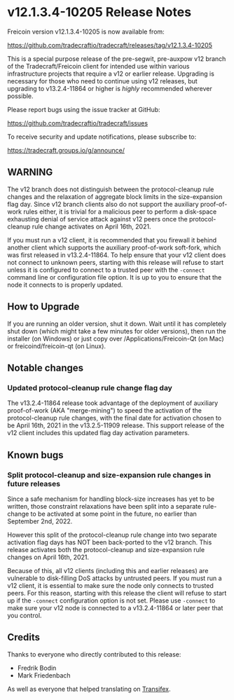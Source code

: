 v12.1.3.4-10205 Release Notes
=============================

Freicoin version v12.1.3.4-10205 is now available from:

  https://github.com/tradecraftio/tradecraft/releases/tag/v12.1.3.4-10205

This is a special purpose release of the pre-segwit, pre-auxpow v12 branch of the Tradecraft/Freicoin client for intended use within various infrastructure projects that require a v12 or earlier release.  Upgrading is necessary for those who need to continue using v12 releases, but upgrading to v13.2.4-11864 or higher is *highly* recommended wherever possible.

Please report bugs using the issue tracker at GitHub:

  https://github.com/tradecraftio/tradecraft/issues

To receive security and update notifications, please subscribe to:

  https://tradecraft.groups.io/g/announce/

WARNING
-------

The v12 branch does not distinguish between the protocol-cleanup rule changes and the relaxation of aggregate block limits in the size-expansion flag day.  Since v12 branch clients also do not support the auxiliary proof-of-work rules either, it is trivial for a malicious peer to perform a disk-space exhausting denial of service attack against v12 peers once the protocol-cleanup rule change activates on April 16th, 2021.

If you must run a v12 client, it is recommended that you firewall it behind another client which supports the auxiliary proof-of-work soft-fork, which was first released in v13.2.4-11864.  To help ensure that your v12 client does not connect to unknown peers, starting with this release will refuse to start unless it is configured to connect to a trusted peer with the `-connect` command line or configuration file option.  It is up to you to ensure that the node it connects to is properly updated.

How to Upgrade
--------------

If you are running an older version, shut it down. Wait until it has completely shut down (which might take a few minutes for older versions), then run the installer (on Windows) or just copy over /Applications/Freicoin-Qt (on Mac) or freicoind/freicoin-qt (on Linux).

Notable changes
---------------

### Updated protocol-cleanup rule change flag day

The v13.2.4-11864 release took advantage of the deployment of auxiliary proof-of-work (AKA "merge-mining") to speed the activation of the protocol-cleanup rule changes, with the final date for activation chosen to be April 16th, 2021 in the v13.2.5-11909 release.  This support release of the v12 client includes this updated flag day activation parameters.

Known bugs
----------

### Split protocol-cleanup and size-expansion rule changes in future releases

Since a safe mechanism for handling block-size increases has yet to be written, those constraint relaxations have been split into a separate rule-change to be activated at some point in the future, no earlier than September 2nd, 2022.

However this split of the protocol-cleanup rule change into two separate activation flag days has NOT been back-ported to the v12 branch.  This release activates both the protocol-cleanup and size-expansion rule changes on April 16th, 2021.

Because of this, all v12 clients (including this and earlier releases) are vulnerable to disk-filling DoS attacks by untrusted peers.  If you must run a v12 client, it is essential to make sure the node only connects to trusted peers.  For this reason, starting with this release the client will refuse to start up if the `-connect` configuration option is not set.  Please use `-connect` to make sure your v12 node is connected to a v13.2.4-11864 or later peer that you control.

Credits
-------

Thanks to everyone who directly contributed to this release:

- Fredrik Bodin
- Mark Friedenbach

As well as everyone that helped translating on [Transifex](https://www.transifex.com/tradecraft/freicoin-1/).
